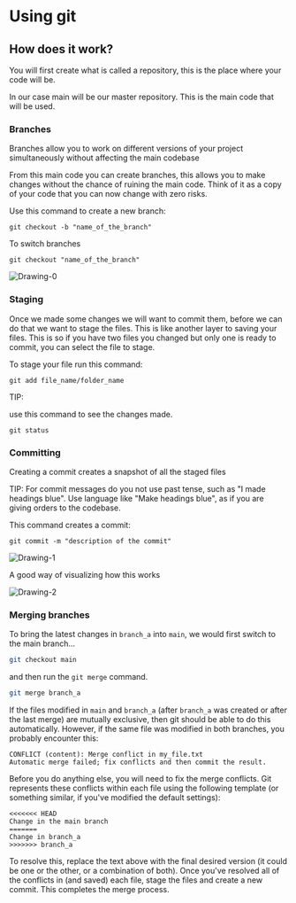 # Using git

## How does it work?

You will first create what is called a repository, this is the place where your code will be.

In our case main will be our master repository. This is the main code that will be used.

### Branches

Branches allow you to work on different versions of your project simultaneously without affecting the main codebase

From this main code you can create branches, this allows you to make changes without the chance of ruining the main code. Think of it as a copy of your code that you can now change with zero risks.

Use this command to create a new branch:

`git checkout -b "name_of_the_branch"`

To switch branches

`git checkout "name_of_the_branch"`

![Drawing-0](./images/IMG_36D4CB635079-1.jpeg)

### Staging

Once we made some changes we will want to commit them, before we can do that we want to stage the files. This is like another layer to saving your files. This is so if you have two files you changed but only one is ready to commit, you can select the file to stage.

To stage your file run this command:

`git add file_name/folder_name`

TIP:

use this command to see the changes made.

`git status`

### Committing

Creating a commit creates a snapshot of all the staged files

TIP: For commit messages do you not use past tense, such as "I made headings blue". Use language like "Make headings blue", as if you are giving orders to the codebase.

This command creates a commit:

`git commit -m "description of the commit"`

![Drawing-1](./images/IMG_23DAA7999A27-1.jpeg)

A good way of visualizing how this works

![Drawing-2](./images/IMG_96E3138F72ED-1.jpeg)


### Merging branches

To bring the latest changes in `branch_a` into `main`, we would first switch to the main branch...
```bash
git checkout main
```
and then run the `git merge` command.
```bash
git merge branch_a
```

If the files modified in `main` and `branch_a` (after `branch_a` was created or after the last merge) are mutually exclusive, then git should be able to do this automatically. However, if the same file was modified in both branches, you probably encounter this:
```
CONFLICT (content): Merge conflict in my_file.txt
Automatic merge failed; fix conflicts and then commit the result.
```

Before you do anything else, you will need to fix the merge conflicts. Git represents these conflicts within each file using the following template (or something similar, if you've modified the default settings):
```
<<<<<<< HEAD
Change in the main branch
=======
Change in branch_a
>>>>>>> branch_a
```

To resolve this, replace the text above with the final desired version (it could be one or the other, or a combination of both). Once you've resolved all of the conflicts in (and saved) each file, stage the files and create a new commit. This completes the merge process.